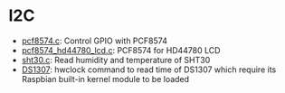 # I2C 

* [pcf8574.c](pcf8574.c): Control GPIO with PCF8574
* [pcf8574_hd44780_lcd.c](pcf8574_hd44780_lcd.c): PCF8574 for HD44780 LCD
* [sht30.c](sht30.c): Read humidity and temperature of SHT30
* [DS1307](DS1307.md): hwclock command to read time of DS1307 which require its Raspbian built-in kernel module to be loaded
